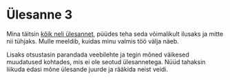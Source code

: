 # Ülesanne 3

Mina täitsin [kõik neli ülesannet](https://moodle.ut.ee/mod/assign/view.php?id=582931), püüdes teha seda võimalikult ilusaks ja mitte nii tühjaks. Mulle meeldib, kuidas minu valmis töö välja näeb.

Lisaks otsustasin parandada veebilehte ja tegin mõned väikesed muudatused kohtades, mis ei ole seotud ülesannetega. Nüüd tahaksin liikuda edasi mõne ülesande juurde ja rääkida neist veidi.


